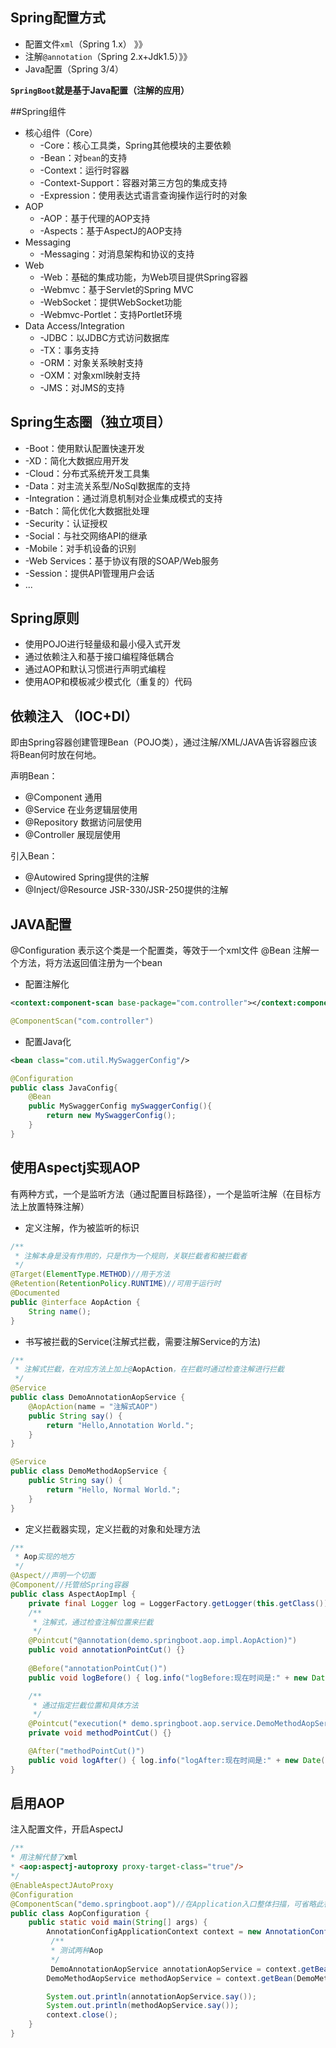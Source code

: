## Spring配置方式
* 配置文件`xml`（Spring 1.x） 》》 
* 注解`@annotation`（Spring 2.x+Jdk1.5）》》
* Java配置（Spring 3/4）

**`SpringBoot`就是基于Java配置（注解的应用）**

##Spring组件
* 核心组件（Core）
    * -Core：核心工具类，Spring其他模块的主要依赖
    * -Bean：对`bean`的支持
    * -Context：运行时容器
    * -Context-Support：容器对第三方包的集成支持
    * -Expression：使用表达式语言查询操作运行时的对象
* AOP
    * -AOP：基于代理的AOP支持
    * -Aspects：基于AspectJ的AOP支持
* Messaging
    * -Messaging：对消息架构和协议的支持
* Web
    * -Web：基础的集成功能，为Web项目提供Spring容器
    * -Webmvc：基于Servlet的Spring MVC
    * -WebSocket：提供WebSocket功能
    * -Webmvc-Portlet：支持Portlet环境
* Data Access/Integration
    * -JDBC：以JDBC方式访问数据库
    * -TX：事务支持
    * -ORM：对象关系映射支持
    * -OXM：对象xml映射支持
    * -JMS：对JMS的支持

## Spring生态圈（独立项目）
* -Boot：使用默认配置快速开发
* -XD：简化大数据应用开发
* -Cloud：分布式系统开发工具集
* -Data：对主流关系型/NoSql数据库的支持
* -Integration：通过消息机制对企业集成模式的支持
* -Batch：简化优化大数据批处理
* -Security：认证授权
* -Social：与社交网络API的继承
* -Mobile：对手机设备的识别
* -Web Services：基于协议有限的SOAP/Web服务
* -Session：提供API管理用户会话
* ...

## Spring原则
* 使用POJO进行轻量级和最小侵入式开发
* 通过依赖注入和基于接口编程降低耦合
* 通过AOP和默认习惯进行声明式编程
* 使用AOP和模板减少模式化（重复的）代码

## 依赖注入 （IOC+DI）
即由Spring容器创建管理Bean（POJO类），通过注解/XML/JAVA告诉容器应该将Bean何时放在何地。

声明Bean：
* @Component 通用
* @Service 在业务逻辑层使用
* @Repository 数据访问层使用
* @Controller 展现层使用

引入Bean：
* @Autowired Spring提供的注解
* @Inject/@Resource JSR-330/JSR-250提供的注解

## JAVA配置
@Configuration 表示这个类是一个配置类，等效于一个xml文件
@Bean 注解一个方法，将方法返回值注册为一个bean

* 配置注解化
```xml
<context:component-scan base-package="com.controller"></context:component-scan>
```
```java
@ComponentScan("com.controller") 
```

* 配置Java化
```xml
<bean class="com.util.MySwaggerConfig"/>
```
```java
@Configuration
public class JavaConfig{
    @Bean
    public MySwaggerConfig mySwaggerConfig(){
        return new MySwaggerConfig();
    } 
}
```

## 使用Aspectj实现AOP

有两种方式，一个是监听方法（通过配置目标路径），一个是监听注解（在目标方法上放置特殊注解）
* 定义注解，作为被监听的标识
```java
/**
 * 注解本身是没有作用的，只是作为一个规则，关联拦截者和被拦截者
 */
@Target(ElementType.METHOD)//用于方法
@Retention(RetentionPolicy.RUNTIME)//可用于运行时
@Documented
public @interface AopAction {
    String name();
}
```

* 书写被拦截的Service(注解式拦截，需要注解Service的方法)
```java
/**
 * 注解式拦截，在对应方法上加上@AopAction，在拦截时通过检查注解进行拦截
 */
@Service
public class DemoAnnotationAopService {
    @AopAction(name = "注解式AOP")
    public String say() {
        return "Hello,Annotation World.";
    }
}

@Service
public class DemoMethodAopService {
    public String say() {
        return "Hello, Normal World.";
    }
}
```

* 定义拦截器实现，定义拦截的对象和处理方法
```java
/**
 * Aop实现的地方
 */
@Aspect//声明一个切面
@Component//托管给Spring容器
public class AspectAopImpl {
    private final Logger log = LoggerFactory.getLogger(this.getClass());
    /**
     * 注解式，通过检查注解位置来拦截
     */
    @Pointcut("@annotation(demo.springboot.aop.impl.AopAction)")
    public void annotationPointCut() {}
    
    @Before("annotationPointCut()")
    public void logBefore() { log.info("logBefore:现在时间是:" + new Date()); }

    /**
     * 通过指定拦截位置和具体方法
     */
    @Pointcut("execution(* demo.springboot.aop.service.DemoMethodAopService.*(..))")
    private void methodPointCut() {}

    @After("methodPointCut()")
    public void logAfter() { log.info("logAfter:现在时间是:" + new Date()); }
}
```


## 启用AOP
注入配置文件，开启AspectJ
```java
/**
* 用注解代替了xml
* <aop:aspectj-autoproxy proxy-target-class="true"/>
*/
@EnableAspectJAutoProxy
@Configuration
@ComponentScan("demo.springboot.aop")//在Application入口整体扫描，可省略此行
public class AopConfiguration {
    public static void main(String[] args) {
        AnnotationConfigApplicationContext context = new AnnotationConfigApplicationContext(AopConfig.class);
         /**
         * 测试两种Aop
         */
         DemoAnnotationAopService annotationAopService = context.getBean(DemoAnnotationAopService.class);
        DemoMethodAopService methodAopService = context.getBean(DemoMethodAopService.class);

        System.out.println(annotationAopService.say());
        System.out.println(methodAopService.say());
        context.close();
    }
}
```






